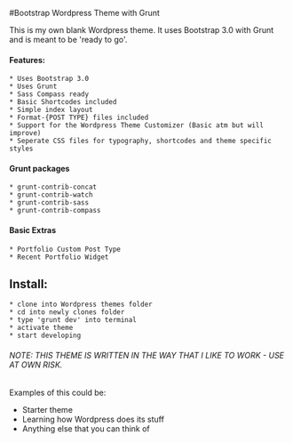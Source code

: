 #Bootstrap Wordpress Theme with Grunt

This is my own blank Wordpress theme. It uses Bootstrap 3.0 with Grunt and is meant to be 'ready to go'.

#### Features:

	* Uses Bootstrap 3.0
	* Uses Grunt
	* Sass Compass ready
	* Basic Shortcodes included
	* Simple index layout
	* Format-{POST TYPE} files included
	* Support for the Wordpress Theme Customizer (Basic atm but will improve)
	* Seperate CSS files for typography, shortcodes and theme specific styles

#### Grunt packages

  	* grunt-contrib-concat
    * grunt-contrib-watch
    * grunt-contrib-sass
    * grunt-contrib-compass

#### Basic Extras

	* Portfolio Custom Post Type
	* Recent Portfolio Widget


## Install:

	* clone into Wordpress themes folder
	* cd into newly clones folder
	* type 'grunt dev' into terminal
	* activate theme
	* start developing


###### NOTE: THIS THEME IS WRITTEN IN THE WAY THAT I LIKE TO WORK - USE AT OWN RISK.



Examples of this could be:

* Starter theme
* Learning how Wordpress does its stuff
* Anything else that you can think of










